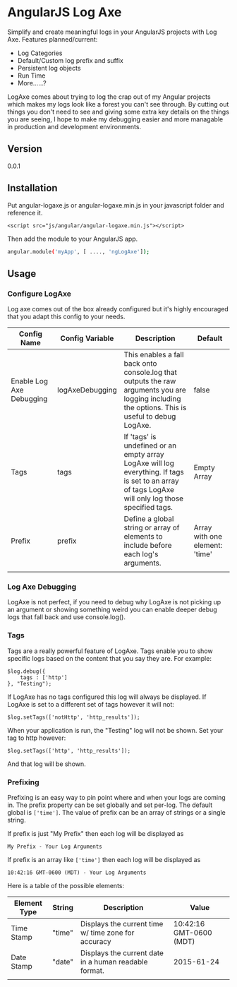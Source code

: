 # AngularJS Log Axe

Simplify and create meaningful logs in your AngularJS projects with Log Axe. Features planned/current:
  - Log Categories
  - Default/Custom log prefix and suffix
  - Persistent log objects
  - Run Time
  - More......?

LogAxe comes about trying to log the crap out of my Angular projects which makes my logs look like a forest you can't see through. By cutting out things you don't need to see and giving some extra key details on the things you are seeing, I hope to make my debugging easier and more managable in production and development environments. 

## Version
0.0.1

## Installation

Put angular-logaxe.js or angular-logaxe.min.js in your javascript folder and reference it.

```
<script src="js/angular/angular-logaxe.min.js"></script>
```

Then add the module to your AngularJS app.

```sh
angular.module('myApp', [ ...., 'ngLogAxe']);
```

## Usage

### Configure LogAxe

Log axe comes out of the box already configured but it's highly encouraged that you adapt this config to your needs.

| Config Name | Config Variable | Description | Default|
|-------------|-----------------|-------------|--------|
| Enable Log Axe Debugging | logAxeDebugging | This enables a fall back onto console.log that outputs the raw arguments you are logging including the options. This is useful to debug LogAxe. | false |
| Tags | tags | If 'tags' is undefined or an empty array LogAxe will log everything. If tags is set to an array of tags LogAxe will only log those specified tags. | Empty Array |
| Prefix | prefix | Define a global string or array of elements to include before each log's arguments. | Array with one element: 'time' |
|||||

### Log Axe Debugging

LogAxe is not perfect, if you need to debug why LogAxe is not picking up an argument or showing something weird you can enable deeper debug logs that fall back and use console.log().

### Tags

Tags are a really powerful feature of LogAxe. Tags enable you to show specific logs based on the content that you say they are. For example:

```
$log.debug({
	tags : ['http']
}, "Testing");
```

If LogAxe has no tags configured this log will always be displayed. If LogAxe is set to a different set of tags however it will not:

```
$log.setTags(['notHttp', 'http_results']);
```

When your application is run, the "Testing" log will not be shown. Set your tag to http however:

```
$log.setTags(['http', 'http_results']);
```

And that log will be shown.

### Prefixing

Prefixing is an easy way to pin point where and when your logs are coming in. The prefix property can be set globally and set per-log. The default global is ```['time']```. The value of prefix can be an array of strings or a single string.

If prefix is just "My Prefix" then each log will be displayed as
```
My Prefix - Your Log Arguments
```
If prefix is an array like ```['time']``` then each log will be displayed as
```
10:42:16 GMT-0600 (MDT) - Your Log Arguments
```

Here is a table of the possible elements:

| Element Type | String | Description | Value |
|--------------|--------|-------------|-------|
| Time Stamp | "time" | Displays the current time w/ time zone for accuracy | 10:42:16 GMT-0600 (MDT) |
| Date Stamp | "date" | Displays the current date in a human readable format. | 2015-61-24 |
||||
